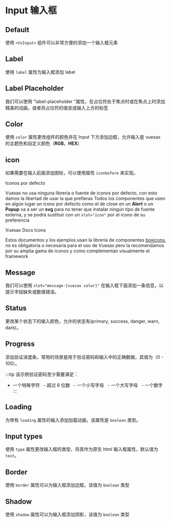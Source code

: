 # Input 输入框

<card>

## Default

使用 `<VsInput>` 组件可以非常方便的添加一个输入框元素

</card>

<card subtitle="Label">

## Label

使用 `label` 属性为输入框添加 label

</card>

<card subtitle="LabelPlaceholder">

## Label Placeholder

我们可以使用 "label-placeholder "属性，在占位符处于焦点时或在焦点上时添加精美的动画，或者将占位符的值变成输入上方的标签

</card>

<card subtitle="Color">

## Color

使用 `color` 属性更改组件的颜色并在 Input 下方添加边框，允许输入是 vuesax 的主题色和自定义颜色（**RGB**，**HEX**)

</card>

<card subtitle="Icon">

## icon

如果需要在输入前面添加图标，可以使用属性 `iconbefore` 来实现。

  <div>
    <div class="warning custom-block">
      <p class="custom-block-title">
        Iconos por defecto
      </p>
      <p>
        Vuesax no usa ninguna librería o fuente de iconos por defecto, con esto damos la libertad de usar la que prefieras Todos los componentes que usen en algún lugar un icono por defecto como el de close en un <b>Alert</b> o un <b>Popup</b> va a ser un <b>svg</b> para no tener que instalar ningún tipo de fuente externa, y se podrá sustituir con un <code>slot="icon"</code> por el icono de su preferencia
      </p>
    </div>
    <div class="tip custom-block">
      <p class="custom-block-title">
        Vuesax Docs Icons
      </p>
      <p>
        Estos documentos y los ejemplos usan la libreria de componentes <a target="_blank" href="https://boxicons.com/">boxicons</a>, no es obligatoria o necesaria para el uso de Vuesax pero la recomendamos por su amplia gama de iconos y como complementan visualmente el framework
      </p>
    </div>
  </div>

</card>

<card subtitle="Message">

## Message

我们可以使用 `slot="message-{vuesax color}"` 在输入框下面添加一条信息，以提示字段缺失或数值错误。

</card>

<card subtitle="Status">

## Status

更改某个状态下的输入颜色，允许的状态有(primary, success, danger, warn, dark)。

</card>

<card subtitle="Progress">

## Progress

添加验证进度条，常用的场景是用于验证密码和输入中的正确数据，其值为（0 - 100）。

:::tip
该示例验证密码至少需要满足：

- 一个特殊字符
  - 超过 6 位数
  - 一个小写字母
  - 一个大写字母
  - 一个数字
:::

</card>

<card subtitle="Loading">

## Loading

为带有 `loading` 属性的输入添加加载动画，该属性是 `boolean` 类型。

</card>

<card subtitle="InputTypes">

## Input types

使用 `type` 属性更改输入框的类型，将其作为原生 html 输入框属性，默认值为`text`。

</card>

<card subtitle="Border">

## Border

使用 `border` 属性可以为输入框添加边框，该值为 `boolean` 类型

</card>

<card subtitle="Shadow">

## Shadow

使用 `shadow` 属性可以为输入框添加阴影，该值为 `boolean` 类型

</card>

<script setup>
import Api from "../../../../theme/global-components/template/API.tsx"
</script>

<Api/>
